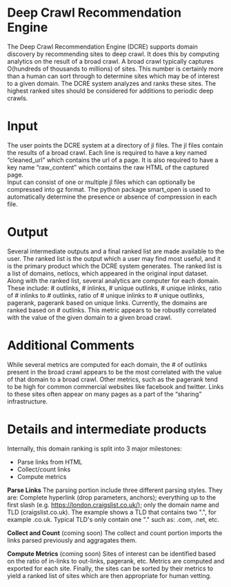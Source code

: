 # Deep Crawl Recommendation Engine

The Deep Crawl Recommendation Engine (DCRE) supports domain discovery by recommending sites to deep crawl.  It does this by computing analytics on the result of a broad crawl.  A broad crawl typically captures O(hundreds of thousands to millions) of sites. This number is certainly more than a human can sort through to determine sites which may be of interest to a given domain.  The DCRE system analyzes and ranks these sites.  The highest ranked sites should be considered for additions to periodic deep crawls.

# Input
The user points the DCRE system at a directory of jl files.  The jl files contain the results of a broad crawl.  Each line is required to have a key named “cleaned_url” which contains the url of a page.  It is also required to have a key name “raw_content” which contains the raw HTML of the captured page.  
Input can consist of one or multiple jl files which can optionally be compressed into gz format.  The python package smart_open is used to automatically determine the presence or absence of compression in each file.

# Output
Several intermediate outputs and a final ranked list are made available to the user.  The ranked list is the output which a user may find most useful, and it is the primary product which the DCRE system generates.  The ranked list is a list of domains, netlocs, which appeared in the original input dataset.  Along with the ranked list, several analytics are computer for each domain.  These include: # outlinks, # inlinks, # unique outlinks, # unique inlinks, ratio of # inlinks to # outlinks, ratio of # unique inlinks to # unique outlinks, pagerank, pagerank based on unique links.  Currently, the domains are ranked based on # outlinks.  This metric appears to be robustly correlated with the value of the given domain to a given broad crawl.  

# Additional Comments
While several metrics are computed for each domain, the # of outlinks present in the broad crawl appears to be the most correlated with the value of that domain to a broad crawl.  Other metrics, such as the pagerank tend to be high for common commercial websites like facebook and twitter.  Links to these sites often appear on many pages as a part of the “sharing” infrastructure.

# Details and intermediate products

Internally, this domain ranking is split into 3 major milestones:
  * Parse links from HTML
  * Collect/count links
  * Compute metrics
  
  **Parse Links**
  The parsing portion include three different parsing styles.  They are: Complete hyperlink (drop parameters, anchors); everything up to the first slash (e.g. https://london.craigslist.co.uk/); only the domain name and TLD (craigslist.co.uk).  The example shows a TLD that contains two ".", for example .co.uk.  Typical TLD's only contain one "." such as: .com, .net, etc.
  
 **Collect and Count** (coming soon)
 The collect and count portion imports the links parsed previously and aggragates them.
 
 **Compute Metrics** (coming soon)
 Sites of interest can be identified based on the ratio of in-links to out-links, pagerank, etc.  Metrics are computed and exported for each site.  Finally, the sites can be sorted by their metrics to yield a ranked list of sites which are then appropriate for human vetting.
 
